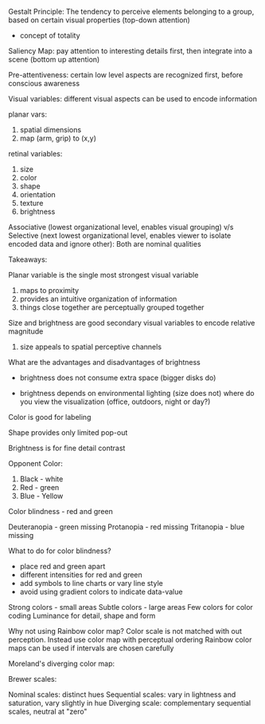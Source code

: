 

Gestalt Principle:
The tendency to perceive elements belonging to a group, based on certain visual properties (top-down attention)
- concept of totality


Saliency Map:
pay attention to interesting details first, then integrate into a scene (bottom up attention)


Pre-attentiveness:
certain low level aspects are recognized first, before conscious awareness


Visual variables:
different visual aspects can be used to encode information

planar vars:
1. spatial dimensions
2. map (arm, grip) to (x,y)

retinal variables:
1. size
2. color
3. shape
4. orientation
5. texture
6. brightness

Associative (lowest organizational level, enables visual grouping) v/s Selective (next lowest organizational level, enables viewer to isolate encoded data and ignore other):
Both are nominal qualities

Takeaways:

Planar variable is the single most strongest visual variable
1. maps to proximity
2. provides an intuitive organization of information
3. things close together are perceptually grouped together

Size and brightness are good secondary visual variables to encode relative magnitude
1. size appeals to spatial perceptive channels

What are the advantages and disadvantages of brightness
+ brightness does not consume extra space (bigger disks do)
- brightness depends on environmental lighting (size does not)
where do you view the visualization (office, outdoors, night or day?)


Color is good for labeling

Shape provides only limited pop-out

Brightness is for fine detail contrast


Opponent Color:
1. Black - white
2. Red - green
3. Blue - Yellow

Color blindness - red and green


Deuteranopia - green missing
Protanopia - red missing
Tritanopia - blue missing



What to do for color blindness?
- place red and green apart
- different intensities for red and green
- add symbols to line charts or vary line style
- avoid using gradient colors to indicate data-value



Strong colors - small areas
Subtle colors - large areas
Few colors for color coding
Luminance for detail, shape and form



Why not using Rainbow color map?
Color scale is not matched with out perception. Instead use color map with perceptual ordering
Rainbow color maps can be used if intervals are chosen carefully


Moreland's diverging color map:


Brewer scales:


Nominal scales: distinct hues
Sequential scales: vary in lightness and saturation, vary slightly in hue
Diverging scale: complementary sequential scales, neutral at "zero"